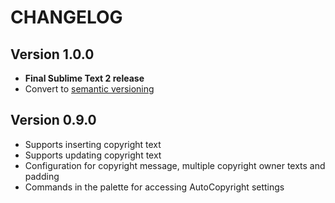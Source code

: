 # CHANGELOG

## Version 1.0.0

* **Final Sublime Text 2 release**
* Convert to [semantic versioning](http://www.semver.org)

## Version 0.9.0

* Supports inserting copyright text
* Supports updating copyright text
* Configuration for copyright message, multiple copyright owner texts and padding
* Commands in the palette for accessing AutoCopyright settings
